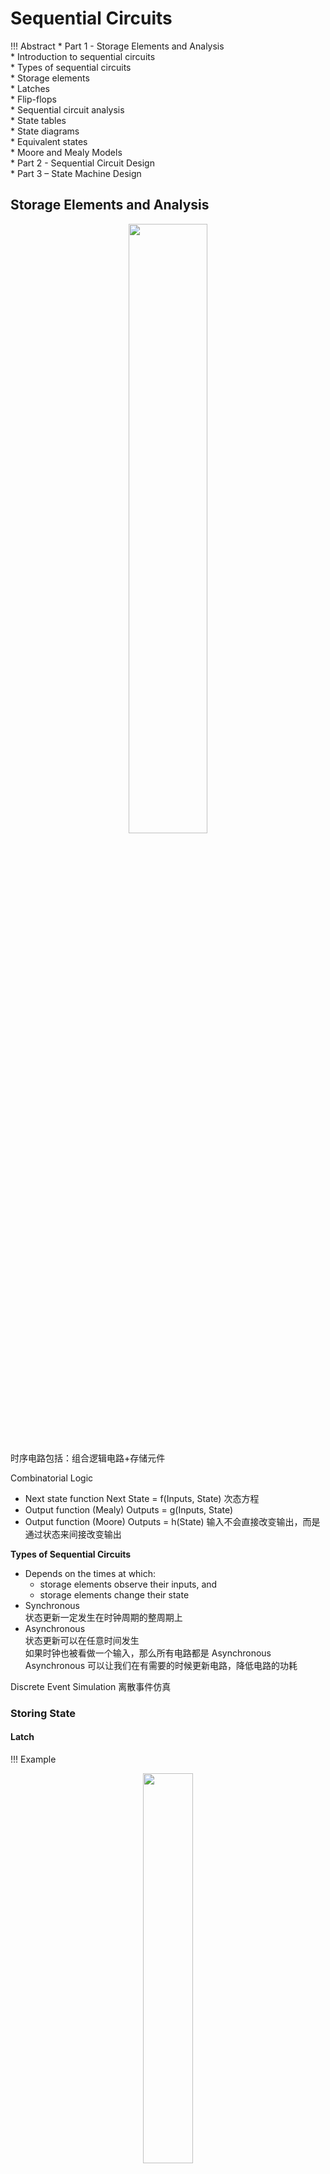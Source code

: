 
# Sequential Circuits

!!! Abstract
    * Part 1 - Storage Elements and Analysis  
        * Introduction to sequential circuits  
        * Types of sequential circuits  
        * Storage elements  
        * Latches  
        * Flip-flops  
        * Sequential circuit analysis  
        * State tables  
        * State diagrams  
        * Equivalent states  
        * Moore and Mealy Models  
    * Part 2 - Sequential Circuit Design  
    * Part 3 – State Machine Design  


## Storage Elements and Analysis

<div align=center> <img src="http://cdn.hobbitqia.cc/202211091011289.png" width = 50%/> </div>  

时序电路包括：组合逻辑电路+存储元件

Combinatorial Logic  
* Next state function Next State = f(Inputs, State)  次态方程  
* Output function (Mealy) Outputs = g(Inputs, State)
* Output function (Moore) Outputs = h(State) 输入不会直接改变输出，而是通过状态来间接改变输出  

**Types of Sequential Circuits**    
* Depends on the times at which:
    * storage elements observe their inputs, and 
    * storage elements change their state 
* Synchronous  
状态更新一定发生在时钟周期的整周期上
* Asynchronous  
状态更新可以在任意时间发生    
如果时钟也被看做一个输入，那么所有电路都是 Asynchronous        
Asynchronous 可以让我们在有需要的时候更新电路，降低电路的功耗   

Discrete Event Simulation 离散事件仿真

### Storing State

#### Latch

!!! Example
    <div align=center> <img src="http://cdn.hobbitqia.cc/202211091038178.png" width = 40%/> </div>  
    <div align=center> <img src="http://cdn.hobbitqia.cc/202211091038137.png" width = 55%/> </div>   

    The simple combinational circuit has now become a sequential circuit because its output is a function of a time sequence of input signals!  
    <div align=center> <img src="http://cdn.hobbitqia.cc/202211091039908.png" width = 60%/> </div>   

##### Basic (NAND)  $\overline S$ –  $\overline R$ Latch

<div align=center> <img src="http://cdn.hobbitqia.cc/202211091041175.png" width = 40%/> </div>  

|$R$|$S$|$Q$|$\overline Q$|Comment|
|:-|-|-|-|-|
|1|1|?|?|Stored state unknown|
|1|0|1|0|*Set* Q to 1|
|1|1|1|0|Now Q *remembers* 1|
|0|1|0|1|*Reset* Q to 0|
|1|1|0|1|Now Q *remembers* 0|
|0|0|1|1|Both go high|
|1|1|?|?|Unstable!|

最后一步，两个引脚同时从 0 -> 1, 那么两个与非门的输出都期望变成 0, 但只要有一个门的输出变为 0 另一个门就被锁住变成 1, 因此两个门不可能同时变化。但我们无法确定是哪个门会变成 1.  
$S=0,R=0$ is <u>**forbidden**</u> as input pattern.   

##### Basic (NOR)  $S$ – $R$ Latch

<div align=center> <img src="http://cdn.hobbitqia.cc/202211091046159.png" width = 40%/> </div>  

|$R$|$S$|$Q$|$\overline Q$|Comment|
|:-|-|-|-|-|
|0|0|?|?|Stored state unknown|
|0|1|1|0|*Set* Q to 1|
|0|0|1|0|Now Q *remembers* 1|
|1|0|0|1|*Reset* Q to 0|
|0|0|0|1|Now Q *remembers* 0|
|1|1|1|1|Both go high|
|0|0|?|?|Unstable!|

##### Clocked $S$ - $R$ Latch

<div align=center> <img src="http://cdn.hobbitqia.cc/202211091058462.png" width = 45%/> </div>  

$C$ 作为一个 ENABLE 的功能。当 $C=0$ 时，$Q$ 不会发生改变。当 $C=1$ 时，上面相当于 $\overline S$, 下面相当于 $\overline R$, 变成一个钟控的 SR 锁存器。  
|$C$|$S$|$R$|$Q(t+1)$|
|:-|-|-|-|
|0|X|X|No change|
|1|0|0|No change|
|1|0|1|0: *Clear* Q|
|1|1|0|1: *Set* Q|
|1|1|1|Indeterminate|

$Q(t+1)$ based on current state $Q(t)$ and current inputs $(S,R,C)$

##### $D$ Latch

<div align=center> <img src="http://cdn.hobbitqia.cc/202211091105090.png" width = 45%/> </div>  

$S\ R$ 不会同时为 0.  
|$C$|$D$|$Q(t+1)$|
|:-|-|-|
|0|X|No change|
|1|0|0: *Clear* Q|
|0|1|1: *Set* Q|
即当 $C=1$ 时 $Q=D$

The graphic symbol for a $D$ latch:  
<div align=center> <img src="http://cdn.hobbitqia.cc/202211091106989.png" width = 30%/> </div>  

!!! Info
    在算门输入成本的时候，我们要分开算 G 和 GN. 因为锁存器同时为我们提供了 $Q$ 和 $\overline Q$, 锁存器可以为后面的组合电路提供原变量和反变量。

#### Flip-flop

锁存器不适合使用在电路中：不能做到一个周期，状态只更新一次。具体原因见 [ICS Notes](http://note.hobbitqia.cc/ICS/ICS-3/#the-synchronous-finite-state-machine)  

##### S-R Master-Slave Flip-Flop

<div align=center> <img src="http://cdn.hobbitqia.cc/202211091128641.png" width = 50%/> </div>  

前面称为 master(主锁存器), 后面称为 slave(从锁存器)    
当 $C=0$ 时，主锁存器不变。    
$C$ 从 0 变为 1 时，主锁存器被使能，Q 改变，但从锁存器不变。

周期变长一倍
问题：当 S R 均为 0 时如果有小扰动，无法复原  
要求主从触发器避免 S R 的扰动

##### Edge-Triggered D Flip-Flop

An **edge-triggered flip-flop** ignores the pulse while it is at a constant level and triggers only during a transition of the clock signal.  
A **master-slave D flip-flop** which also exhibits **edge-triggered** behavior can be used.

<div align=center> <img src="http://cdn.hobbitqia.cc/202211111109804.png" width = 40%/> </div>  

The delay of the S-R master-slave flip-flop can be avoided since the 1s-catching behavior is not present with D replacing S and R inputs. (D 锁存器不会出现 S R 同时为 0 的情况)

Positive-Edge Triggered D Flip-Flop is Formed by adding inverter to clock input. (上升沿触发器)  
Q changes to the value on D applied at the positive clock edge within timing constraints to be specified
<div align=center> <img src="http://cdn.hobbitqia.cc/202211111112460.png" width = 40%/> </div>  

**Actual Circuit of Edge-Triggered D Flip-Flop:**  

<div align=center> <img src="http://cdn.hobbitqia.cc/202211111108389.png" width = 40%/> </div>  

**Standard Symbols for Storage Elements:**  

<div align=center> <img src="http://cdn.hobbitqia.cc/202211111116243.png" width = 50%/> </div>  

* **Direct Inputs**    
Direct $R$ and/or $S$ inputs that control the state of the latches within the flip-flops are used for this *initialization*. 
<div align=center> <img src="http://cdn.hobbitqia.cc/202211111118511.png" width = 20%/> </div>    
